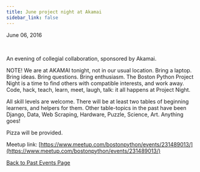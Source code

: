 ```yaml
---
title: June project night at Akamai
sidebar_link: false
---
```


June 06, 2016


   

An evening of collegial collaboration, sponsored by Akamai.

NOTE! We are at AKAMAI tonight, not in our usual location. Bring a laptop. Bring ideas. Bring questions. Bring enthusiasm. The Boston Python Project Night is a time to find others with compatible interests, and work away. Code, hack, teach, learn, meet, laugh, talk: it all happens at Project Night.

All skill levels are welcome. There will be at least two tables of beginning learners, and helpers for them. Other table-topics in the past have been Django, Data, Web Scraping, Hardware, Puzzle, Science, Art. Anything goes!

Pizza will be provided.


Meetup link: [https://www.meetup.com/bostonpython/events/231489013/](https://www.meetup.com/bostonpython/events/231489013/)

[Back to Past Events Page](index.md)